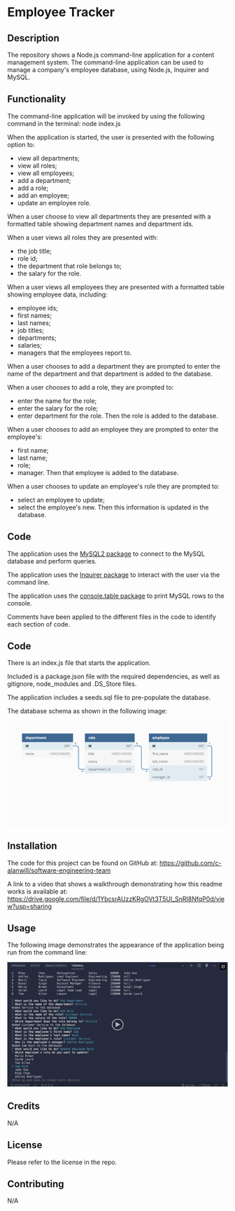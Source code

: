 # Employee Tracker

## Description

The repository shows a Node.js command-line application for a content management system.  The command-line application can be used to manage a company's employee database, using Node.js, Inquirer and MySQL.  


## Functionality

The command-line application will be invoked by using the following command in the terminal: node index.js

When the application is started, the user is presented with the following option to: 
* view all departments; 
* view all roles; 
* view all employees; 
* add a department; 
* add a role; 
* add an employee; 
* update an employee role.  

When a user choose to view all departments they are presented with a formatted table showing department names and department ids.  

When a user views all roles they are presented with:
* the job title; 
* role id; 
* the department that role belongs to; 
* the salary for the role.

When a user views all employees they are presented with a formatted table showing employee data, including: 
* employee ids; 
* first names; 
* last names; 
* job titles;
* departments; 
* salaries; 
* managers that the employees report to.

When a user chooses to add a department they are prompted to enter the name of the department and that department is added to the database.

When a user chooses to add a role, they are prompted to: 
* enter the name for the role;
* enter the salary for the role; 
* enter department for the role.
Then the role is added to the database.

When a user chooses to add an employee they are prompted to enter the employee's:
* first name;
* last name;
* role; 
* manager.
Then that employee is added to the database.

When a user chooses to update an employee's role they are prompted to:
* select an employee to update; 
* select the employee's new.
Then this information is updated in the database. 

## Code

The application uses the [MySQL2 package](https://www.npmjs.com/package/mysql2) to connect to the MySQL database and perform queries.

The application uses the [Inquirer package](https://www.npmjs.com/package/inquirer/v/8.2.4) to interact with the user via the command line.

The application uses the [console.table package](https://www.npmjs.com/package/console.table) to print MySQL rows to the console.

Comments have been applied to the different files in the code to identify each section of code. 

## Code

There is an index.js file that starts the application.

Included is a package.json file with the required dependencies, as well as gitignore, node_modules and .DS_Store files.

The application includes a seeds.sql file to pre-populate the database. 

The database schema as shown in the following image:

![Database schema includes tables labeled “employee,” role,” and “department.”](./Assets/12-sql-homework-demo-01.png)


## Installation

The code for this project can be found on GitHub at: https://github.com/c-alanwill/software-engineering-team

A link to a video that shows a walkthrough demonstrating how this readme works is available at: https://drive.google.com/file/d/1YbcsrAUzzKRgOVt3T5Ul_SnRI8NfqP0d/view?usp=sharing

## Usage

The following image demonstrates the appearance of the application being run from the command line:

![Team](./Assets/12-sql-homework-video-thumbnail.png)

## Credits

N/A

## License

Please refer to the license in the repo.

## Contributing

N/A